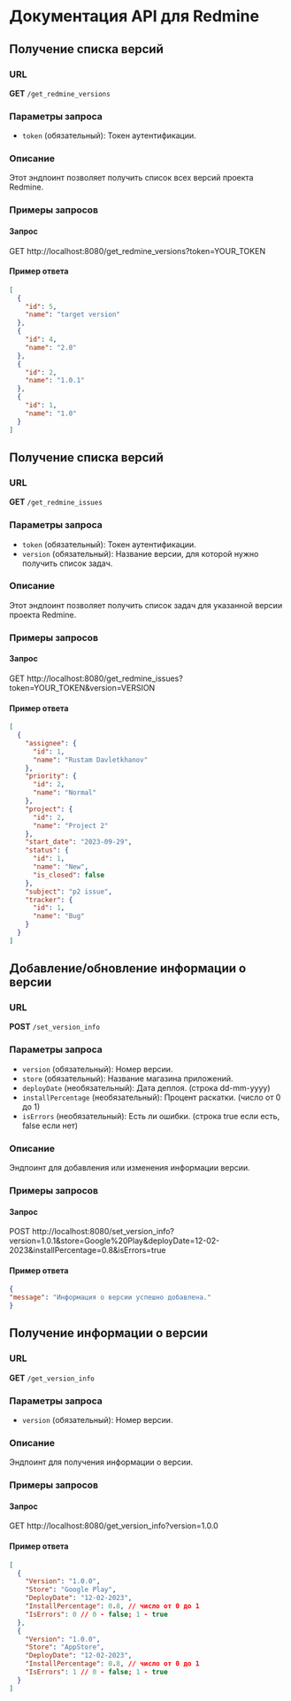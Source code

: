 # Документация API для Redmine

## Получение списка версий

### URL

**GET** `/get_redmine_versions`

### Параметры запроса

- `token` (обязательный): Токен аутентификации.

### Описание

Этот эндпоинт позволяет получить список всех версий проекта Redmine.

### Примеры запросов

#### Запрос

GET http://localhost:8080/get_redmine_versions?token=YOUR_TOKEN


#### Пример ответа

```json
[
  {
    "id": 5,
    "name": "target version"
  },
  {
    "id": 4,
    "name": "2.0"
  },
  {
    "id": 2,
    "name": "1.0.1"
  },
  {
    "id": 1,
    "name": "1.0"
  }
]
```

## Получение списка версий

### URL

**GET** `/get_redmine_issues`

### Параметры запроса

- `token` (обязательный): Токен аутентификации.
- `version` (обязательный): Название версии, для которой нужно получить список задач.

### Описание
Этот эндпоинт позволяет получить список задач для указанной версии проекта Redmine.

### Примеры запросов

#### Запрос

GET http://localhost:8080/get_redmine_issues?token=YOUR_TOKEN&version=VERSION


#### Пример ответа

```json
[
  {
    "assignee": {
      "id": 1,
      "name": "Rustam Davletkhanov"
    },
    "priority": {
      "id": 2,
      "name": "Normal"
    },
    "project": {
      "id": 2,
      "name": "Project 2"
    },
    "start_date": "2023-09-29",
    "status": {
      "id": 1,
      "name": "New",
      "is_closed": false
    },
    "subject": "p2 issue",
    "tracker": {
      "id": 1,
      "name": "Bug"
    }
  }
]
```

## Добавление/обновление информации о версии

### URL

**POST** `/set_version_info`

### Параметры запроса

- `version` (обязательный): Номер версии.
- `store` (обязательный): Название магазина приложений.
- `deployDate` (необязательный): Дата деплоя. (строка dd-mm-yyyy)
- `installPercentage` (необязательный): Процент раскатки. (число от 0 до 1)
- `isErrors` (необязательный): Есть ли ошибки. (строка true если есть, false если нет)

### Описание
Эндпоинт для добавления или изменения информации версии.

### Примеры запросов

#### Запрос

POST http://localhost:8080/set_version_info?version=1.0.1&store=Google%20Play&deployDate=12-02-2023&installPercentage=0.8&isErrors=true

#### Пример ответа

```json
{
"message": "Информация о версии успешно добавлена."
}
```

## Получение информации о версии

### URL

**GET** `/get_version_info`

### Параметры запроса

- `version` (обязательный): Номер версии.

### Описание
Эндпоинт для получения информации о версии. 


### Примеры запросов

#### Запрос

GET http://localhost:8080/get_version_info?version=1.0.0

#### Пример ответа

```json
[
  {
    "Version": "1.0.0", 
    "Store": "Google Play",
    "DeployDate": "12-02-2023",
    "InstallPercentage": 0.8, // число от 0 до 1
    "IsErrors": 0 // 0 - false; 1 - true
  },
  {
    "Version": "1.0.0",
    "Store": "AppStore",
    "DeployDate": "12-02-2023",
    "InstallPercentage": 0.8, // число от 0 до 1
    "IsErrors": 1 // 0 - false; 1 - true
  }
]
```

